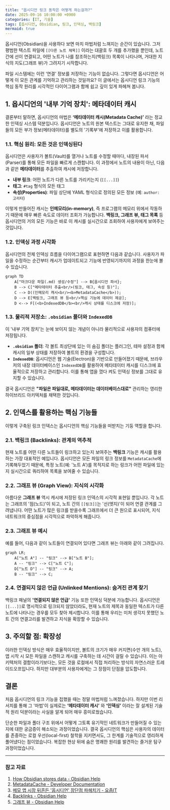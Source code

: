 ```yaml
---
title: "옵시디언 링크 동작은 어떻게 하는걸까?"
date: 2025-09-16 10:00:00 +0900
categories: [IT, 기술]
tags: [옵시디언, Obsidian, 링크, 인덱싱, 백링크]
mermaid: true
---
```


옵시디언(Obsidian)을 사용하다 보면 마치 마법처럼 느껴지는 순간이 있습니다. 그저 평범한 텍스트 파일에 `[[다른 노트 제목]]` 이라는 대괄호 두 개를 추가했을 뿐인데, 노트 간에 선이 연결되고, 어떤 노트가 나를 참조하는지(백링크) 목록이 나타나며, 거대한 지식의 지도(그래프 뷰)가 그려지기 시작합니다.

파일 시스템에는 이런 ‘연결’ 정보를 저장하는 기능이 없습니다. 그렇다면 옵시디언은 어떻게 이 모든 관계를 기억하고 관리하는 것일까요? 이 글에서는 옵시디언 링크 기능의 핵심 동작 원리를 시각적인 다이어그램과 함께 쉽고 깊이 있게 파헤쳐 봅니다.

## 1. 옵시디언의 '내부 기억 장치': 메타데이터 캐시

결론부터 말하면, 옵시디언의 마법은 **‘메타데이터 캐시(Metadata Cache)’** 라는 정교한 인덱싱 시스템 덕분입니다. 옵시디언은 노트의 원본 텍스트는 그대로 유지한 채, 파일들의 모든 부가 정보(메타데이터)를 별도의 '기록부'에 저장하고 이를 활용합니다.

### 1.1. **핵심 원리: 모든 것은 인덱싱된다**

옵시디언은 사용자가 볼트(Vault)를 열거나 노트를 수정할 때마다, 내장된 파서(Parser)를 통해 모든 파일을 빠르게 스캔합니다. 이 과정에서 노트의 내용이 아닌, 다음과 같은 **메타데이터**를 추출하여 캐시에 저장합니다.

-   **내부 링크**: 어떤 노트가 다른 노트를 가리키는지 (`[[...]]`)
-   **태그**: `#tag` 형식의 모든 태그
-   **속성(Properties)**: 파일 상단에 YAML 형식으로 정의된 모든 정보 (예: `author: 고리타`)

이렇게 만들어진 캐시는 **인메모리(in-memory)**, 즉 프로그램의 메모리 위에서 작동하기 때문에 매우 빠른 속도로 데이터 조회가 가능합니다. **백링크, 그래프 뷰, 태그 목록** 등 옵시디언의 거의 모든 기능은 바로 이 캐시를 실시간으로 조회하여 사용자에게 보여주는 것입니다.

### 1.2. **인덱싱 과정 시각화**

옵시디언의 전체 인덱싱 흐름을 다이어그램으로 표현하면 다음과 같습니다. 사용자가 파일을 수정하는 순간부터 캐시가 업데이트되고 기능에 반영되기까지의 과정을 한눈에 볼 수 있습니다.

```mermaid
graph TD
    A["마크다운 파일(.md) 생성/수정"] --> B{옵시디언 파서};
    B --> C["메타데이터 추출<br/>(링크, 태그, 속성 등)"];
    C --> D((인메모리 캐시<br/><b>MetadataCache</b>));
    D --> E[백링크, 그래프 뷰 등<br/>핵심 기능에 데이터 제공];
    D <--> F[(<b>IndexedDB</b><br/>캐시 상태를 디스크에 저장)];
```

### 1.3. **물리적 저장소: `.obsidian` 폴더와 `IndexedDB`**

이 '내부 기억 장치'는 눈에 보이지 않는 개념이 아니라 물리적으로 사용자의 컴퓨터에 저장됩니다.

-   **`.obsidian` 폴더**: 각 볼트 최상단에 있는 이 숨김 폴더는 플러그인, 테마 설정과 함께 캐시의 일부 상태를 저장하여 볼트의 환경을 구성합니다.
-   **`IndexedDB`**: 옵시디언은 웹 기술(Electron)을 기반으로 만들어졌기 때문에, 브라우저의 내장 데이터베이스인 `IndexedDB`를 활용하여 메타데이터 캐시를 디스크에 효율적으로 저장하고 관리합니다. 이를 통해 앱을 껐다 켜도 인덱싱 정보를 그대로 유지할 수 있습니다.

결국 옵시디언은 **"파일은 파일대로, 메타데이터는 데이터베이스대로"** 관리하는 영리한 하이브리드 아키텍처를 채택한 것입니다.

## 2. 인덱스를 활용하는 핵심 기능들

이렇게 구축된 링크 인덱스는 옵시디언의 핵심 기능들을 떠받치는 기둥 역할을 합니다.

### 2.1. **백링크 (Backlinks): 관계의 역추적**

현재 노트를 어떤 다른 노트들이 링크하고 있는지 보여주는 **백링크** 기능은 캐시를 활용하는 가장 대표적인 예입니다. 옵시디언은 모든 파일의 링크 정보를 `MetadataCache`에 기록해두었기 때문에, 특정 노트(예: '노트 A')를 목적지로 하는 링크가 어떤 파일에 있는지 실시간으로 쿼리하여 목록을 보여줄 수 있습니다.

### 2.2. **그래프 뷰 (Graph View): 지식의 시각화**

아름다운 **그래프 뷰** 역시 캐시에 저장된 링크 인덱스의 시각적 표현일 뿐입니다. 각 노트는 그래프의 '점(노드)'이 되고, 노트 간의 `[[링크]]`는 '선(엣지)'이 되어 연결 관계를 그려냅니다. 어떤 노트가 많은 링크를 받을수록 그래프에서 더 큰 원으로 표시되어, 지식 네트워크의 중심점을 시각적으로 파악하게 해줍니다.

### 2.3. **그래프 뷰 예시**

예를 들어, 다음과 같이 노트들이 연결되어 있다면 그래프 뷰는 아래와 같이 그려집니다.

```mermaid
graph LR;
    A["노트 A"] -- "링크" --> B["노트 B"];
    A -- "링크" --> C["노트 C"];
    D["노트 D"] -- "링크" --> A;
    B -- "링크" --> C;
```

### 2.4. **연결되지 않은 언급 (Unlinked Mentions): 숨겨진 관계 찾기**

백링크 패널의 **'연결되지 않은 언급'** 기능 또한 인덱싱 덕분에 가능합니다. 옵시디언은 `[[...]]`로 명시적으로 링크되지 않았더라도, 현재 노트의 제목과 동일한 텍스트가 다른 노트에 나타나는 경우를 모두 찾아 제시합니다. 이를 통해 우리는 미처 생각지 못했던 노트 간의 연결고리를 발견하고 지식을 확장할 수 있습니다.

## 3. 주의할 점: 확장성

이러한 인덱싱 방식은 매우 효율적이지만, 볼트의 크기가 매우 커지면(수만 개의 노트), 앱 시작 시 모든 파일을 스캔하고 캐시를 구축하는 데 시간이 걸릴 수 있습니다. 이는 아키텍처의 결함이라기보다는, 모든 것을 로컬에서 직접 처리하는 방식의 자연스러운 트레이드오프입니다. 하지만 대부분의 사용자에게는 그 장점이 단점을 압도합니다.

## 결론

처음 옵시디언의 링크 기능을 접했을 때는 정말 마법처럼 느껴졌습니다. 하지만 이번 리서치를 통해 그 '마법'이 실제로는 **‘메타데이터 캐시’** 와 **‘인덱싱’** 이라는 잘 설계된 기술적 원리 덕분이라는 사실을 알게 되어 매우 흥미로웠습니다.

단순한 파일과 폴더 구조 위에서 어떻게 그토록 유기적인 네트워크가 만들어질 수 있는지에 대한 궁금증이 해소되는 과정이었습니다. 결국 옵시디언의 핵심은 사용자의 데이터를 존중하는 로컬 우선(local-first) 철학을 지키면서도, 그 한계를 기술적으로 영리하게 풀어냈다는 점이었습니다. 복잡한 현상 뒤에 숨은 명쾌한 원리를 발견하는 즐거운 탐구 과정이었습니다.

---
### 참고 자료
1. [How Obsidian stores data - Obsidian Help](https://help.obsidian.md/data-storage)
2. [MetadataCache - Developer Documentation](https://docs.obsidian.md/Reference/TypeScript+API/MetadataCache)
3. [메모 앱 시장 뒤흔든 '옵시디언' 장단점 파헤치기 - 요즘IT](https://yozm.wishket.com/magazine/detail/2518/)
4. [Backlinks - Obsidian Help](https://help.obsidian.md/plugins/backlinks)
5. [그래프 뷰 - Obsidian Help](https://publish.obsidian.md/help-ko/%ED%94%8C%EB%9F%AC%EA%B7%B8%EC%9D%B8/%EA%B7%B8%EB%9E%98%ED%94%84+%EB%B7%B0)
